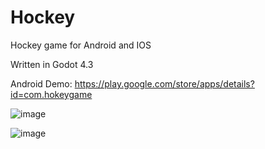 # Hockey

Hockey game for Android and IOS

Written in Godot 4.3

Android Demo: https://play.google.com/store/apps/details?id=com.hokeygame

![image](https://github.com/user-attachments/assets/9c1390df-f3d3-40f5-ae85-07307a02159c)

![image](https://github.com/user-attachments/assets/527f0c03-573e-4186-80d2-4cc0ddd61c1f)
